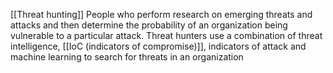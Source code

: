[[Threat hunting]]
People who perform research on emerging threats and attacks and then determine the probability of an organization being vulnerable to a particular attack.
Threat hunters use a combination of threat intelligence, [[IoC (indicators of compromise)]], indicators of attack and machine learning to search for threats in an organization